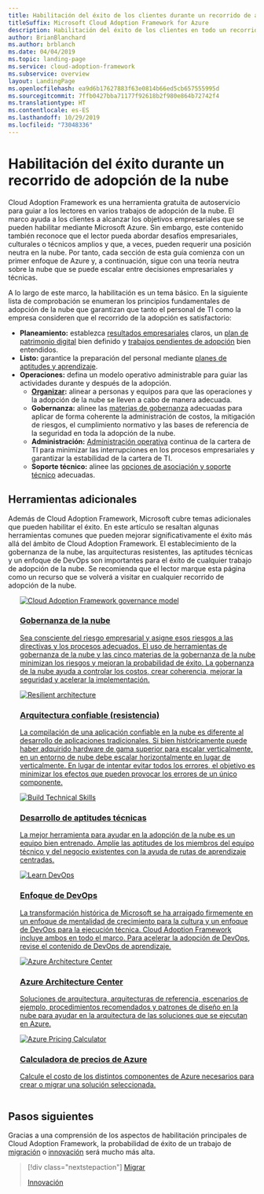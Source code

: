 ```yaml
---
title: Habilitación del éxito de los clientes durante un recorrido de adopción de la nube
titleSuffix: Microsoft Cloud Adoption Framework for Azure
description: Habilitación del éxito de los clientes en todo un recorrido de adopción de la nube
author: BrianBlanchard
ms.author: brblanch
ms.date: 04/04/2019
ms.topic: landing-page
ms.service: cloud-adoption-framework
ms.subservice: overview
layout: LandingPage
ms.openlocfilehash: ea9d6b17627883f63e0814b66ed5cb657555995d
ms.sourcegitcommit: 7ffb0427bba71177f92618b2f980e864b72742f4
ms.translationtype: HT
ms.contentlocale: es-ES
ms.lasthandoff: 10/29/2019
ms.locfileid: "73048336"
---
```

# <a name="enable-success-during-a-cloud-adoption-journey"></a>Habilitación del éxito durante un recorrido de adopción de la nube

Cloud Adoption Framework es una herramienta gratuita de autoservicio para guiar a los lectores en varios trabajos de adopción de la nube. El marco ayuda a los clientes a alcanzar los objetivos empresariales que se pueden habilitar mediante Microsoft Azure. Sin embargo, este contenido también reconoce que el lector pueda abordar desafíos empresariales, culturales o técnicos amplios y que, a veces, pueden requerir una posición neutra en la nube. Por tanto, cada sección de esta guía comienza con un primer enfoque de Azure y, a continuación, sigue con una teoría neutra sobre la nube que se puede escalar entre decisiones empresariales y técnicas.

A lo largo de este marco, la habilitación es un tema básico. En la siguiente lista de comprobación se enumeran los principios fundamentales de adopción de la nube que garantizan que tanto el personal de TI como la empresa consideren que el recorrido de la adopción es satisfactorio:

- **Planeamiento:** establezca [resultados empresariales](../strategy/business-outcomes/index.md) claros, un [plan de patrimonio digital](../digital-estate/index.md) bien definido y [trabajos pendientes de adopción](../migrate/migration-considerations/prerequisites/migration-backlog-review.md) bien entendidos.
- **Listo:** garantice la preparación del personal mediante [planes de aptitudes y aprendizaje](../ready/technical-skills.md).
- **Operaciones:** defina un modelo operativo administrable para guiar las actividades durante y después de la adopción.
  - **[Organizar](../organize/index.md):** alinear a personas y equipos para que las operaciones y la adopción de la nube se lleven a cabo de manera adecuada.
  - **Gobernanza:** alinee las [materias de gobernanza](../govern/index.md) adecuadas para aplicar de forma coherente la administración de costos, la mitigación de riesgos, el cumplimiento normativo y las bases de referencia de la seguridad en toda la adopción de la nube.
  - **Administración:** [Administración operativa](../manage/index.md) continua de la cartera de TI para minimizar las interrupciones en los procesos empresariales y garantizar la estabilidad de la cartera de TI.
  - **Soporte técnico:** alinee las [opciones de asociación y soporte técnico](../migrate/migration-considerations/assess/partnership-options.md) adecuadas.

## <a name="additional-tools"></a>Herramientas adicionales

Además de Cloud Adoption Framework, Microsoft cubre temas adicionales que pueden habilitar el éxito. En este artículo se resaltan algunas herramientas comunes que pueden mejorar significativamente el éxito más allá del ámbito de Cloud Adoption Framework. El establecimiento de la gobernanza de la nube, las arquitecturas resistentes, las aptitudes técnicas y un enfoque de DevOps son importantes para el éxito de cualquier trabajo de adopción de la nube. Se recomienda que el lector marque esta página como un recurso que se volverá a visitar en cualquier recorrido de adopción de la nube.

<!-- markdownlint-disable MD033 -->

<ul class="panelContent cardsH">
<li style="display: flex; flex-direction: column;">
    <a href="../govern/guides/index.md" style="display: flex; flex-direction: column; flex: 1 0 auto;">
        <div class="cardSize" style="flex: 1 0 auto; display: flex;">
            <div class="cardPadding" style="display: flex;">
                <div class="card">
                    <div class="cardImageOuter">
                        <div class="cardImage bgdAccent1">
                            <img alt="Cloud Adoption Framework governance model" src="../_images/operational-transformation-govern-highres.png" data-linktype="external" />
                        </div>
                    </div>
                    <div class="cardText">
                        <h3>Gobernanza de la nube</h3>
                        <p>Sea consciente del riesgo empresarial y asigne esos riesgos a las directivas y los procesos adecuados. El uso de herramientas de gobernanza de la nube y las cinco materias de la gobernanza de la nube minimizan los riesgos y mejoran la probabilidad de éxito. La gobernanza de la nube ayuda a controlar los costos, crear coherencia, mejorar la seguridad y acelerar la implementación.</p>
                    </div>
                </div>
            </div>
        </div>
    </a>
</li>
<li style="display: flex; flex-direction: column;">
    <a href="https://docs.microsoft.com/azure/architecture/reliability" style="display: flex; flex-direction: column; flex: 1 0 auto;">
        <div class="cardSize" style="flex: 1 0 auto; display: flex;">
            <div class="cardPadding" style="display: flex;">
                <div class="card">
                    <div class="cardImageOuter">
                        <div class="cardImage bgdAccent1">
                            <img alt="Resilient architecture" src="https://docs.microsoft.com/azure/architecture/resiliency/images/redundancy.svg" data-linktype="external" />
                        </div>
                    </div>
                    <div class="cardText">
                        <h3>Arquitectura confiable (resistencia)</h3>
                        <p>La compilación de una aplicación confiable en la nube es diferente al desarrollo de aplicaciones tradicionales. Si bien históricamente puede haber adquirido hardware de gama superior para escalar verticalmente, en un entorno de nube debe escalar horizontalmente en lugar de verticalmente. En lugar de intentar evitar todos los errores, el objetivo es minimizar los efectos que pueden provocar los errores de un único componente.</p>
                    </div>
                </div>
            </div>
        </div>
    </a>
</li>
<li style="display: flex; flex-direction: column;">
    <a href="../ready/technical-skills.md" style="display: flex; flex-direction: column; flex: 1 0 auto;">
        <div class="cardSize" style="flex: 1 0 auto; display: flex;">
            <div class="cardPadding" style="display: flex;">
                <div class="card">
                    <div class="cardImageOuter">
                        <div class="cardImage bgdAccent1">
                            <img alt="Build Technical Skills" src="https://docs.microsoft.com/media/learn/Product/Learn/learningpath_graphic.svg" data-linktype="external" />
                        </div>
                    </div>
                    <div class="cardText">
                        <h3>Desarrollo de aptitudes técnicas</h3>
                        <p>La mejor herramienta para ayudar en la adopción de la nube es un equipo bien entrenado. Amplíe las aptitudes de los miembros del equipo técnico y del negocio existentes con la ayuda de rutas de aprendizaje centradas.</p>
                    </div>
                </div>
            </div>
        </div>
    </a>
</li>
<li style="display: flex; flex-direction: column;">
    <a href="https://docs.microsoft.com/azure/devops/learn/" style="display: flex; flex-direction: column; flex: 1 0 auto;">
        <div class="cardSize" style="flex: 1 0 auto; display: flex;">
            <div class="cardPadding" style="display: flex;">
                <div class="card">
                    <div class="cardImageOuter">
                        <div class="cardImage bgdAccent1">
                            <img alt="Learn DevOps" src="https://docs.microsoft.com/azure/devops/learn/_img/learn-devops.svg" data-linktype="external" />
                        </div>
                    </div>
                    <div class="cardText">
                        <h3>Enfoque de DevOps</h3>
                        <p>La transformación histórica de Microsoft se ha arraigado firmemente en un enfoque de mentalidad de crecimiento para la cultura y un enfoque de DevOps para la ejecución técnica. Cloud Adoption Framework incluye ambos en todo el marco. Para acelerar la adopción de DevOps, revise el contenido de DevOps de aprendizaje.</p>
                    </div>
                </div>
            </div>
        </div>
    </a>
</li>
<li style="display: flex; flex-direction: column;">
    <a href="https://docs.microsoft.com/azure/architecture/" style="display: flex; flex-direction: column; flex: 1 0 auto;">
        <div class="cardSize" style="flex: 1 0 auto; display: flex;">
            <div class="cardPadding" style="display: flex;">
                <div class="card">
                    <div class="cardImageOuter">
                        <div class="cardImage bgdAccent1">
                            <img alt="Azure Architecture Center" src="https://docs.microsoft.com/azure/architecture/example-scenario/data/media/architecture-data-warehouse.png" data-linktype="external" />
                        </div>
                    </div>
                    <div class="cardText">
                        <h3>Azure Architecture Center</h3>
                        <p>Soluciones de arquitectura, arquitecturas de referencia, escenarios de ejemplo, procedimientos recomendados y patrones de diseño en la nube para ayudar en la arquitectura de las soluciones que se ejecutan en Azure.</p>
                    </div>
                </div>
            </div>
        </div>
    </a>
</li>
<li style="display: flex; flex-direction: column;">
    <a href="https://azure.microsoft.com/pricing/calculator/" style="display: flex; flex-direction: column; flex: 1 0 auto;">
        <div class="cardSize" style="flex: 1 0 auto; display: flex;">
            <div class="cardPadding" style="display: flex;">
                <div class="card">
                    <div class="cardImageOuter">
                        <div class="cardImage bgdAccent1">
                            <img alt="Azure Pricing Calculator" src="../_images/calculator-preview.png" data-linktype="external" />
                        </div>
                    </div>
                    <div class="cardText">
                        <h3>Calculadora de precios de Azure</h3>
                        <p>Calcule el costo de los distintos componentes de Azure necesarios para crear o migrar una solución seleccionada.</p>
                    </div>
                </div>
            </div>
        </div>
    </a>
</li>
</ul>

<!-- markdownlint-enable MD033 -->

## <a name="next-steps"></a>Pasos siguientes

Gracias a una comprensión de los aspectos de habilitación principales de Cloud Adoption Framework, la probabilidad de éxito de un trabajo de [migración](./migrate.md) o [innovación](./innovate.md) será mucho más alta.

> [!div class="nextstepaction"]
> [Migrar](./migrate.md)
>
> [Innovación](./innovate.md)

